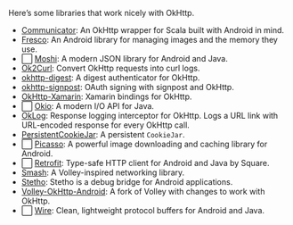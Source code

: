 Here’s some libraries that work nicely with OkHttp.

 * [Communicator](https://github.com/Taig/Communicator): An OkHttp wrapper for Scala built with Android in mind.
 * [Fresco](https://github.com/facebook/fresco): An Android library for managing images and the memory they use.
 * ⬜️ [Moshi](https://github.com/square/moshi): A modern JSON library for Android and Java.
 * [Ok2Curl](https://github.com/mrmike/Ok2Curl): Convert OkHttp requests into curl logs.
 * [okhttp-digest](https://github.com/rburgst/okhttp-digest): A digest authenticator for OkHttp.
 * [okhttp-signpost](https://github.com/pakerfeldt/okhttp-signpost): OAuth signing with signpost and OkHttp.
 * [OkHttp-Xamarin](https://github.com/paulcbetts/OkHttp-Xamarin): Xamarin bindings for OkHttp.
 * ⬜️ [Okio](https://github.com/square/okio/): A modern I/O API for Java.
 * [OkLog](https://github.com/simonpercic/OkLog): Response logging interceptor for OkHttp. Logs a URL link with URL-encoded response for every OkHttp call.
 * [PersistentCookieJar](https://github.com/franmontiel/PersistentCookieJar): A persistent `CookieJar`.
 * ⬜️ [Picasso](https://github.com/square/picasso): A powerful image downloading and caching library for Android.
 * ⬜️ [Retrofit](https://github.com/square/retrofit): Type-safe HTTP client for Android and Java by Square.
 * [Smash](https://github.com/appformation/smash): A Volley-inspired networking library.
 * [Stetho](https://github.com/facebook/stetho): Stetho is a debug bridge for Android applications.
 * [Volley-OkHttp-Android](https://github.com/lxdvs/Volley-OkHttp-Android): A fork of Volley with changes to work with OkHttp.
 * ⬜️ [Wire](https://github.com/square/wire): Clean, lightweight protocol buffers for Android and Java.
